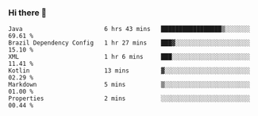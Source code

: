 ### Hi there 👋

<!--START_SECTION:waka-->

```text
Java                       6 hrs 43 mins   █████████████████▒░░░░░░░   69.61 %
Brazil Dependency Config   1 hr 27 mins    ███▓░░░░░░░░░░░░░░░░░░░░░   15.10 %
XML                        1 hr 6 mins     ███░░░░░░░░░░░░░░░░░░░░░░   11.41 %
Kotlin                     13 mins         ▓░░░░░░░░░░░░░░░░░░░░░░░░   02.29 %
Markdown                   5 mins          ▒░░░░░░░░░░░░░░░░░░░░░░░░   01.00 %
Properties                 2 mins          ░░░░░░░░░░░░░░░░░░░░░░░░░   00.44 %
```

<!--END_SECTION:waka-->

<!--
**jerry-shao/jerry-shao** is a ✨ _special_ ✨ repository because its `README.md` (this file) appears on your GitHub profile.

Here are some ideas to get you started:

- 🔭 I’m currently working on ...
- 🌱 I’m currently learning ...
- 👯 I’m looking to collaborate on ...
- 🤔 I’m looking for help with ...
- 💬 Ask me about ...
- 📫 How to reach me: ...
- 😄 Pronouns: ...
- ⚡ Fun fact: ...
-->
